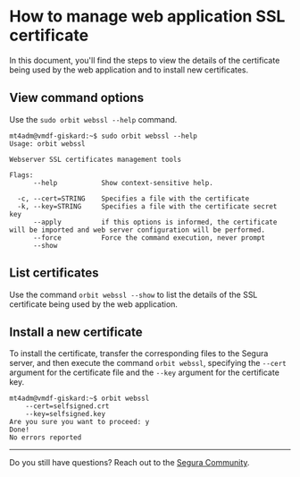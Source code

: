 # How to manage web application SSL certificate

In this document, you'll find the steps to view the details of the certificate being used by the web application and to install new certificates.

## View command options

Use the `sudo orbit webssl --help` command.

```
mt4adm@vmdf-giskard:~$ sudo orbit webssl --help
Usage: orbit webssl

Webserver SSL certificates management tools

Flags:
      --help           Show context-sensitive help.

  -c, --cert=STRING    Specifies a file with the certificate
  -k, --key=STRING     Specifies a file with the certificate secret key
      --apply          if this options is informed, the certificate will be imported and web server configuration will be performed.
      --force          Force the command execution, never prompt
      --show
```

## List certificates

Use the command `orbit webssl --show` to list the details of the SSL certificate being used by the web application.

## Install a new certificate

To install the certificate, transfer the corresponding files to the Segura server, and then execute the command `orbit webssl`, specifying the `--cert` argument for the certificate file and the `--key` argument for the certificate key.

```
mt4adm@vmdf-giskard:~$ orbit webssl
    --cert=selfsigned.crt
    --key=selfsigned.key
Are you sure you want to proceed: y
Done!
No errors reported
```
---
Do you still have questions? Reach out to the [Segura Community](https://community.Segura.io/).